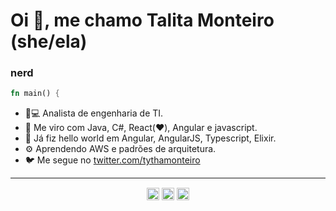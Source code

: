 # Oi 👋, me chamo Talita Monteiro (she/ela)
### nerd

```rust
fn main() {
```

- 👩💻 Analista de engenharia de TI.
- 🚀 Me viro com Java, C#, React(❤️), Angular e javascript.
- 🦀 Já fiz hello world em Angular, AngularJS, Typescript, Elixir.
- ⚙️ Aprendendo AWS e padrões de arquitetura.
- 🐦 Me segue no [twitter.com/tythamonteiro](https://twitter.com/tythamonteiro)

---

<p align="center">
<a href="https://twitter.com/tythamonteiro" target="blank"><img align="center" src="https://cdn.jsdelivr.net/npm/simple-icons@3.0.1/icons/twitter.svg" alt="rochacbruno" height="20" width="20" /></a>
<a href="https://linkedin.com/in/tfpmonteiro" target="blank"><img align="center" src="https://cdn.jsdelivr.net/npm/simple-icons@3.0.1/icons/linkedin.svg" alt="rochacbruno" height="20" width="20" /></a>
<a href="https://instagram.com/taliii.ta" target="blank"><img align="center" src="https://cdn.jsdelivr.net/npm/simple-icons@3.0.1/icons/instagram.svg" alt="codeshowbr" height="20" width="20" /></a>
</p>
